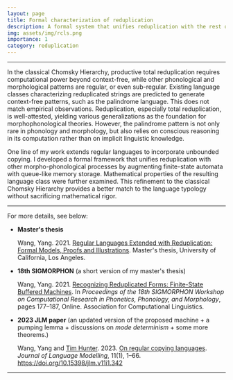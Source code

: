 ```yaml
---
layout: page
title: Formal characterization of reduplication
description: A formal system that unifies reduplication with the rest of (morpho-)phonological processes
img: assets/img/rcls.png
importance: 1
category: reduplication
---
```

---
In the classical Chomsky Hierarchy, productive total reduplication requires computational power beyond context-free, while other phonological and morphological patterns are regular, or even sub-regular. Existing language classes characterizing reduplicated strings are predicted to generate context-free patterns, such as the palindrome language. This does not match empirical observations. Reduplication, especially total reduplication, is well-attested, yielding various generalizations as the foundation for morphophonological theories. However, the palindrome pattern is not only rare in phonology and morphology, but also relies on conscious reasoning in its computation rather than on implicit linguistic knowledge.

One line of my work extends regular languages to incorporate unbounded copying. I developed a formal framework that unifies reduplication with other morpho-phonological processes by augmenting finite-state automata with queue-like memory storage. Mathematical properties of the resulting language class were further examined. This refinement to the classical Chomsky Hierarchy provides a better match to the language typology without sacrificing mathematical rigor.

---

For more details, see below:
- **Master's thesis**
    
    Wang, Yang. 2021. [Regular Languages Extended with Reduplication: Formal Models, Proofs and Illustrations](https://escholarship.org/uc/item/4p03v92f).  Master's thesis, University of California, Los Angeles.
- **18th SIGMORPHON** (a short version of my master's thesis)
    
    Wang, Yang. 2021. [Recognizing Reduplicated Forms: Finite-State Buffered Machines](https://aclanthology.org/2021.sigmorphon-1.20/). In *Proceedings of the 18th SIGMORPHON Workshop on Computational Research in Phonetics, Phonology, and Morphology*, pages 177–187, Online. Association for Computational Linguistics.
- **2023 JLM paper** (an updated version of the proposed machine + a pumping lemma + discussions on *mode determinism* + some more theorems.)
   
    Wang, Yang and [Tim Hunter](https://timhunter.humspace.ucla.edu/). 2023. [On regular copying languages](https://jlm.ipipan.waw.pl/index.php/JLM/article/view/342). *Journal of Language Modelling*, 11(1), 1–66. https://doi.org/10.15398/jlm.v11i1.342

---

